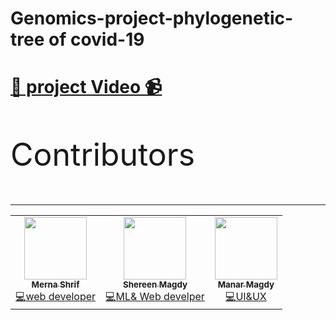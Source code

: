 # Genomics-project-phylogenetic-tree of covid-19
# [📌 project Video 📹]( https://youtu.be/fTSap9grXgU)
<p style="font-size:50px;">Contributors </p>
<hr>
<table>
  <tbody><tr>    
    <td align="center"><a href="https://github.com/Mernashrif"><img src="https://avatars.githubusercontent.com/u/88146784?s=400&u=3bf4f8c62820a7724784751a697b0abcb28094fc&v=4" width="100px;" alt="" style="max-width: 100%;"><br><sub><b>Merna Shrif</b></sub></a><br><a href="https://github.com/Mernashrif/Genomics-project-phylogenetic-tree-of-covid-19" title="Code"><g-emoji class="g-emoji" alias="computer" fallback-src="https://github.githubassets.com/images/icons/emoji/unicode/1f4bb.png">💻</g-emoji>web developer</a></td>
    <td align="center"><a href="https://github.com/shereenmagdy"><img src="https://avatars.githubusercontent.com/u/99685762?v=4" width="100px;" alt="" style="max-width: 100%;"><br><sub><b>Shereen Magdy
</b></sub></a><br><a href="https://github.com/Mernashrif/Genomics-project-phylogenetic-tree-of-covid-19/tree/main/Tree%20code%20python" title="Code"><g-emoji class="g-emoji" alias="computer" fallback-src="https://github.githubassets.com/images/icons/emoji/unicode/1f4bb.png">💻</g-emoji>ML& Web develper</a></td>
      <td align="center"><a href="https://github.com/ManarMagdy99"><img src="https://avatars.githubusercontent.com/u/101019557?v=4" width="100px;" alt="" style="max-width: 100%;"><br><sub><b>Manar Magdy</b></sub></a><br><a href="https://github.com/Mernashrif/Genomics-project-phylogenetic-tree-of-covid-19/blob/main/genomics%20final%20(2).xd" title="Code"><g-emoji class="g-emoji" alias="computer" fallback-src="https://github.githubassets.com/images/icons/emoji/unicode/1f4bb.png">💻</g-emoji>UI&UX</a></td>
  </tr>
</tbody></table>
